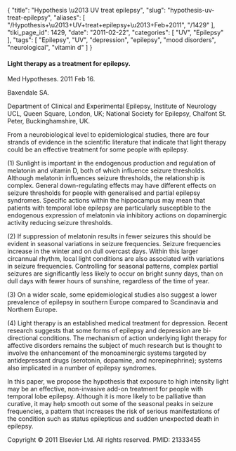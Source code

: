 {
    "title": "Hypothesis \u2013 UV treat epilepsy",
    "slug": "hypothesis-uv-treat-epilepsy",
    "aliases": [
        "/Hypothesis+\u2013+UV+treat+epilepsy+\u2013+Feb+2011",
        "/1429"
    ],
    "tiki_page_id": 1429,
    "date": "2011-02-22",
    "categories": [
        "UV",
        "Epilepsy"
    ],
    "tags": [
        "Epilepsy",
        "UV",
        "depression",
        "epilepsy",
        "mood disorders",
        "neurological",
        "vitamin d"
    ]
}


#### Light therapy as a treatment for epilepsy.

Med Hypotheses. 2011 Feb 16. 

Baxendale SA.

Department of Clinical and Experimental Epilepsy, Institute of Neurology UCL, Queen Square, London, UK; National Society for Epilepsy, Chalfont St. Peter, Buckinghamshire, UK.

From a neurobiological level to epidemiological studies, there are four strands of evidence in the scientific literature that indicate that light therapy could be an effective treatment for some people with epilepsy. 

(1) Sunlight is important in the endogenous production and regulation of melatonin and vitamin D, both of which influence seizure thresholds. Although melatonin influences seizure thresholds, the relationship is complex. General down-regulating effects may have different effects on seizure thresholds for people with generalised and partial epilepsy syndromes. Specific actions within the hippocampus may mean that patients with temporal lobe epilepsy are particularly susceptible to the endogenous expression of melatonin via inhibitory actions on dopaminergic activity reducing seizure thresholds. 

(2) If suppression of melatonin results in fewer seizures this should be evident in seasonal variations in seizure frequencies. Seizure frequencies increase in the winter and on dull overcast days. Within this larger circannual rhythm, local light conditions are also associated with variations in seizure frequencies. Controlling for seasonal patterns, complex partial seizures are significantly less likely to occur on bright sunny days, than on dull days with fewer hours of sunshine, regardless of the time of year. 

(3) On a wider scale, some epidemiological studies also suggest a lower prevalence of epilepsy in southern Europe compared to Scandinavia and Northern Europe. 

(4) Light therapy is an established medical treatment for depression. Recent research suggests that some forms of epilepsy and depression are bi-directional conditions. The mechanism of action underlying light therapy for affective disorders remains the subject of much research but is thought to involve the enhancement of the monoaminergic systems targeted by antidepressant drugs (serotonin, dopamine, and norepinephrine); systems also implicated in a number of epilepsy syndromes. 

In this paper, we propose the hypothesis that exposure to high intensity light may be an effective, non-invasive add-on treatment for people with temporal lobe epilepsy. Although it is more likely to be palliative than curative, it may help smooth out some of the seasonal peaks in seizure frequencies, a pattern that increases the risk of serious manifestations of the condition such as status epilepticus and sudden unexpected death in epilepsy.

Copyright © 2011 Elsevier Ltd. All rights reserved. PMID: 21333455